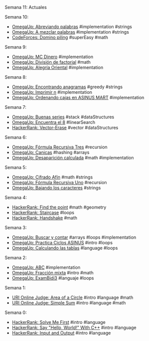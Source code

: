 Semana 11:
Actuales

Semana 10:
* [OmegaUp: Abreviando palabras](https://omegaup.com/arena/problem/Abreviando-palabras#problems) #implementation #strings
* [OmegaUp: A mezclar palabras](https://omegaup.com/arena/problem/A-Mezclar-Palabras#problems) #implementation #strings
* [CodeForces: Domino piling](https://codeforces.com/contest/50/problem/A) #superEasy #math

Semana 9:
* [OmegaUp: MC Dinero](https://omegaup.com/arena/problem/MC-Dinero#problems) #implementation
* [OmegaUp: División de factorial](https://omegaup.com/arena/problem/Division-de-factorial#problems) #math
* [OmegaUp: Alegría Oriental](https://omegaup.com/arena/problem/Alegria-oriental#problems) #implementation

Semana 8:
* [OmegaUp: Encontrando anagramas](https://omegaup.com/arena/problem/Encontrando-Anagramas#problems) #greedy #strings
* [OmegaUp: Imprimir n](https://omegaup.com/arena/problem/Imprimir-N#problems) #implementation
* [OmegaUp: Ordenando cajas en ASINUS MART](https://omegaup.com/arena/problem/Ordenando-cajas#problems) #implementation

Semana 7:
* [OmegaUp: Buenas series](https://omegaup.com/arena/problem/Buenas-Series#problems) #stack #dataStructures
* [OmegaUp: Encuentra el 8](https://omegaup.com/arena/problem/Encuentra-el-8#problems) #linearSearch
* [HackerRank: Vector-Erase](https://www.hackerrank.com/challenges/vector-erase/problem) #vector #dataStructures

Semana 6:
* [OmegaUp: Fórmula Recursiva Tres](https://omegaup.com/arena/problem/Formula-Recursiva-Tres#problems) #recursion
* [OmegaUp: Canicas](https://omegaup.com/arena/problem/Can#problems) #hashing #arrays
* [OmegaUp: Desaparición calculada](https://omegaup.com/arena/problem/Desaparicion-Calculada#problems) #math #implementation

Semana 5:
* [OmegaUp: Cifrado Afín](https://omegaup.com/arena/problem/Cifrado-Afin#problems) #math #strings
* [OmegaUp: Fórmula Recursiva Uno](https://omegaup.com/arena/problem/Formula-Recursiva-Uno#problems) #recursion
* [OmegaUp: Bajando los caracteres](https://omegaup.com/arena/problem/Bajando-los-caracteres#problems) #strings

Semana 4:
* [HackerRank: Find the point](https://www.hackerrank.com/challenges/find-point/problem) #math #geometry
* [HackerRank: Staircase](https://www.hackerrank.com/challenges/staircase/problem) #loops
* [HackerRank: Handshake](https://www.hackerrank.com/challenges/handshake/problem) #math

Semana 3:
* [OmegaUp: Buscar y contar](https://omegaup.com/arena/problem/Buscar-y-contar#problems) #arrays #loops #implementation
* [OmegaUp: Practica Ciclos ASINUS](https://omegaup.com/arena/problem/Practica-Ciclos-ASINUS#problems) #intro #loops
* [OmegaUp: Calculando las tablas](https://omegaup.com/arena/problem/Calculando-las-tablas#problems) #language #loops

Semana 2:
* [OmegaUp: ABC](https://omegaup.com/arena/problem/abc#problems) #implementation
* [OmegaUp: Fracción mixta](https://omegaup.com/arena/problem/comi-Fraccion-mixta#problems) #intro #math
* [OmegaUp: ExamBidi3](https://omegaup.com/arena/problem/ExamBidi3#problems) #languaje #loops

Semana 1:
* [URI Online Judge: Area of a Circle](https://www.urionlinejudge.com.br/judge/en/problems/view/1002) #intro #language #math
* [URI Online Judge: Simple Sum](https://www.urionlinejudge.com.br/judge/en/problems/view/1003) #intro #language #math

Semana 0:
* [HackerRank: Solve Me First](https://www.hackerrank.com/challenges/solve-me-first/problem) #intro #language
* [HackerRank: Say "Hello, World!" With C++](https://www.hackerrank.com/challenges/cpp-hello-world/problem) #intro #language
* [HackerRank: Input and Output](https://www.hackerrank.com/challenges/cpp-input-and-output/problem) #intro #language

